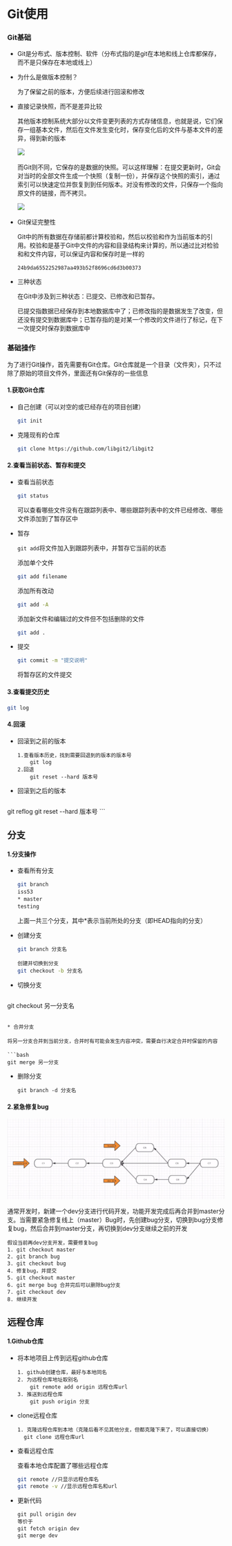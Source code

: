 # Git使用

### Git基础

* Git是分布式、版本控制、软件（分布式指的是git在本地和线上仓库都保存，而不是只保存在本地或线上）

* 为什么是做版本控制？

  为了保留之前的版本，方便后续进行回滚和修改

* 直接记录快照，而不是差异比较

  其他版本控制系统大部分以文件变更列表的方式存储信息，也就是说，它们保存一组基本文件，然后在文件发生变化时，保存变化后的文件与基本文件的差异，得到新的版本

  ![](..\.gitbook\assets\git_1.png)

  而Git则不同，它保存的是数据的快照。可以这样理解：在提交更新时，Git会对当时的全部文件生成一个快照（复制一份），并保存这个快照的索引，通过索引可以快速定位并恢复到到任何版本。对没有修改的文件，只保存一个指向原文件的链接，而不拷贝。

  ![](..\.gitbook\assets\git_2.png)

* Git保证完整性

  Git中的所有数据在存储前都计算校验和，然后以校验和作为当前版本的引用。校验和是基于Git中文件的内容和目录结构来计算的，所以通过比对检验和和文件内容，可以保证内容和保存时是一样的

  ```
  24b9da6552252987aa493b52f8696cd6d3b00373
  ```

* 三种状态

  在Git中涉及到三种状态：已提交、已修改和已暂存。

  已提交指数据已经保存到本地数据库中了；已修改指的是数据发生了改变，但还没有提交到数据库中；已暂存指的是对某一个修改的文件进行了标记，在下一次提交时保存到数据库中

### 基础操作

为了进行Git操作，首先需要有Git仓库。Git仓库就是一个目录（文件夹），只不过除了原始的项目文件外，里面还有Git保存的一些信息

#### 1.获取Git仓库

* 自己创建（可以对空的或已经存在的项目创建）

  ```bash
  git init
  ```

* 克隆现有的仓库

  ```bash
  git clone https://github.com/libgit2/libgit2
  ```

#### 2.查看当前状态、暂存和提交

* 查看当前状态

  ```bash
  git status
  ```

  可以查看哪些文件没有在跟踪列表中、哪些跟踪列表中的文件已经修改、哪些文件添加到了暂存区中

* 暂存

  `git add`将文件加入到跟踪列表中，并暂存它当前的状态

  添加单个文件

  ```bash
  git add filename
  ```

  添加所有改动

  ```bash
  git add -A
  ```

  添加新文件和编辑过的文件但不包括删除的文件

  ```bash
  git add .
  ```

* 提交

  ```bash
  git commit -m "提交说明"
  ```

  将暂存区的文件提交

#### 3.查看提交历史

```bash
git log
```

#### 4.回滚

* 回滚到之前的版本

    ```
    1.查看版本历史，找到需要回退到的版本的版本号
        git log
    2.回退
        git reset --hard 版本号
    ```

* 回滚到之后的版本

    ```
git reflog
    git reset --hard 版本号
    ```

## 分支

#### 1.分支操作

* 查看所有分支

  ```bash
  git branch
  iss53
  * master
  testing
  ```

  上面一共三个分支，其中*表示当前所处的分支（即HEAD指向的分支）

* 创建分支

  ```bash
  git branch 分支名
  
  创建并切换到分支
  git checkout -b 分支名 
  ```
  
* 切换分支

  ```
git checkout 另一分支名
  ```
  
* 合并分支

  将另一分支合并到当前分支，合并时有可能会发生内容冲突，需要自行决定合并时保留的内容

  ```bash
  git merge 另一分支
  ```

* 删除分支

  ```
  git branch -d 分支名
  ```

#### 2.紧急修复bug

![git修复bug](../.gitbook/assets/git修复bug.png)

通常开发时，新建一个dev分支进行代码开发，功能开发完成后再合并到master分支。当需要紧急修复线上（master）Bug时，先创建bug分支，切换到bug分支修复bug，然后合并到master分支，再切换到dev分支继续之前的开发

```
假设当前再dev分支开发，需要修复bug
1. git checkout master
2. git branch bug
3. git checkout bug
4. 修复bug，并提交
5. git checkout master
6. git merge bug 合并完后可以删除bug分支
7. git checkout dev
8. 继续开发
```

## 远程仓库

#### 1.Github仓库

* 将本地项目上传到远程github仓库

    ```
    1. github创建仓库，最好与本地同名
    2. 为远程仓库地址取别名
    	git remote add origin 远程仓库url
    3. 推送到远程仓库
    	git push origin 分支
    ```

* clone远程仓库

  ```
  1. 克隆远程仓库到本地（克隆后看不见其他分支，但都克隆下来了，可以直接切换）
  	git clone 远程仓库url
  ```

* 查看远程仓库

  查看本地仓库配置了哪些远程仓库

  ```bash
  git remote //只显示远程仓库名
  git remote -v //显示远程仓库名和url
  ```


* 更新代码

  ```
  git pull origin dev
  等价于
  git fetch origin dev
  git merge dev
  ```

  